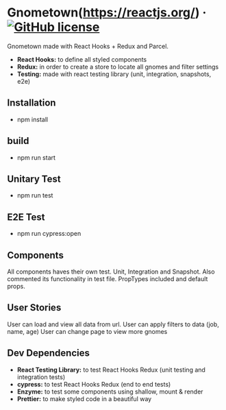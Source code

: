 # Gnometown(https://reactjs.org/) &middot; [![GitHub license](https://img.shields.io/badge/license-MIT-blue.svg)](https://github.com/facebook/react/blob/master/LICENSE)

Gnometown made with React Hooks + Redux and Parcel.


- **React Hooks:** to define all styled components
- **Redux:** in order to create a store to locate all gnomes and filter settings
- **Testing:** made with react testing library (unit, integration, snapshots, e2e)

## Installation

- npm install

## build

- npm run start

## Unitary Test 

- npm run test 

## E2E Test 

- npm run cypress:open


## Components

All components haves their own test. Unit, Integration and Snapshot.
Also commented its functionality in test file.
PropTypes included and default props.

## User Stories

User can load and view all data from url.
User can apply filters to data (job, name, age)
User can change page to view more gnomes

## Dev Dependencies

- **React Testing Library:** to test React Hooks Redux (unit testing and integration tests)
- **cypress:** to test React Hooks Redux (end to end tests)
- **Enzyme:** to test some components using shallow, mount & render
- **Prettier:** to make styled code in a beautiful way